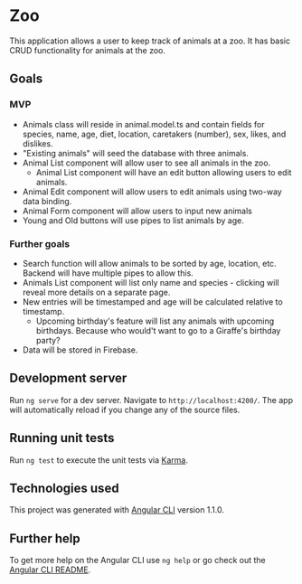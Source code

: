 # Zoo

This application allows a user to keep track of animals at a zoo. It has basic CRUD functionality for animals at the zoo. 

## Goals
  ### MVP

  * Animals class will reside in animal.model.ts and contain fields for species, name, age, diet, location, caretakers (number), sex, likes, and dislikes. 
  * "Existing animals" will seed the database with three animals.
  * Animal List component will allow user to see all animals in the zoo.
    * Animal List component will have an edit button allowing users to edit animals. 
  * Animal Edit component will allow users to edit animals using two-way data binding. 
  * Animal Form component will allow users to input new animals
  * Young and Old buttons will use pipes to list animals by age. 
  
  ### Further goals

  * Search function will allow animals to be sorted by age, location, etc. Backend will have multiple pipes to allow this.
  * Animals List component will list only name and species - clicking will reveal more details on a separate page. 
  * New entries will be timestamped and age will be calculated relative to timestamp.
    * Upcoming birthday's feature will list any animals with upcoming birthdays. Because who would't want to go to a Giraffe's birthday party? 
  * Data will be stored in Firebase. 

## Development server

Run `ng serve` for a dev server. Navigate to `http://localhost:4200/`. The app will automatically reload if you change any of the source files.

## Running unit tests

Run `ng test` to execute the unit tests via [Karma](https://karma-runner.github.io).

## Technologies used

This project was generated with [Angular CLI](https://github.com/angular/angular-cli) version 1.1.0.

## Further help

To get more help on the Angular CLI use `ng help` or go check out the [Angular CLI README](https://github.com/angular/angular-cli/blob/master/README.md).
